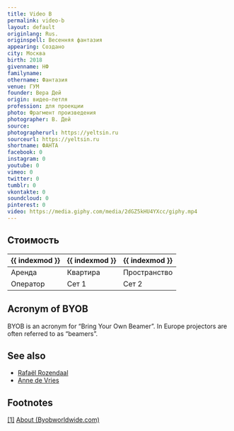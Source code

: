 ```yaml
---
title: Video B
permalink: video-b
layout: default
originlang: Rus.
originspell: Весенняя фантазия
appearing: Создано
city: Москва
birth: 2018
givenname: НФ
familyname:
othername: Фантазия
venue: ГУМ
founder: Вера Дей
origin: видео-петля
profession: для проекции
photo: Фрагмент произведения
photographer: В. Дей
source:
photographerurl: https://yeltsin.ru
sourceurl: https://yeltsin.ru
shortname: ФАНТА
facebook: 0
instagram: 0
youtube: 0
vimeo: 0
twitter: 0
tumblr: 0
vkontakte: 0
soundcloud: 0
pinterest: 0
video: https://media.giphy.com/media/2dGZ5kHU4YXcc/giphy.mp4
---
```


## Стоимость

|{{ indexmod }}|{{ indexmod }}|{{ indexmod }}|
|-|-|-|
|Аренда|Квартира|Пространство|
|Оператор|Сет 1|Сет 2|

## Acronym of BYOB

BYOB is an acronym for “Bring Your Own Beamer”. In Europe projectors are often referred to as “beamers”.

## See also

+ [Rafaël Rozendaal](rozendaal-rafael)
+ [Anne de Vries](vries-anne-de)

## Footnotes

[[1]](#a1) <span id="f1"></span> [About (Byobworldwide.com)](http://www.byobworldwide.com/)

